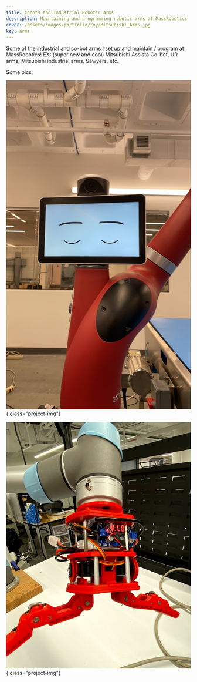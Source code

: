 ```yaml
---
title: Cobots and Industrial Robotic Arms
description: Maintaining and programming robotic arms at MassRobotics
cover: /assets/images/portfolio/roy/Mitsubishi_Arms.jpg
key: arms
---
```


Some of the industrial and co-bot arms I set up and maintain / program at MassRobotics!
EX: (super new and cool) Mitsubishi Assista Co-bot, UR arms, Mitsubishi industrial arms, Sawyers, etc.

Some pics:

![more arms](/assets/images/portfolio/roy/Sawyer.JPG){:class="project-img"}

![more arms](/assets/images/portfolio/roy/UR5_w_custom_gripper.jpg){:class="project-img"}

